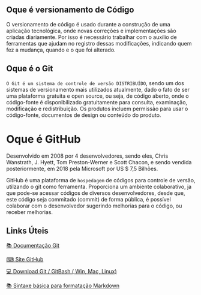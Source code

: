 ## Oque é versionamento de Código

O versionamento de código é usado durante a construção de uma aplicação tecnológica, onde novas correções e implementações são criadas diariamente. Por isso é necessário trabalhar com o auxílio de ferramentas que ajudam no registro dessas modificações, indicando quem fez a mudança, quando e o que foi alterado.

## Oque é o Git

`O Git é um sistema de controle de versão DISTRIBUÍDO`, sendo um dos sistemas de versionamento mais utilizados atualmente, dado o fato de ser uma plataforma gratuita e open source, ou seja, de código aberto, onde o código-fonte é disponibilizado gratuitamente para consulta, examinação, modificação e redistribuição. Os produtos incluem permissão para usar o código-fonte, documentos de design ou conteúdo do produto.

# Oque é GitHub

Desenvolvido em 2008 por 4 desenvolvedores, sendo eles, Chris Wanstrath, J. Hyett, Tom Preston-Werner e Scott Chacon, e sendo vendida posteriormente, em 2018 pela Microsoft por US $ 7,5 Bilhões.

GitHub é uma plataforma de `hospedagem` de códigos para controle de versão, utilzando o git como ferramenta. Proporciona um ambiente colaborativo, ja que pode-se acessar códigos de diversos desenvolvedores, desde que, este código seja commitado (commit) de forma pública, é possível colaborar com o desenvolvedor sugerindo melhorias para o código, ou receber melhorias.

## Links Úteis
[&#128218; Documentação Git](https://git-scm.com/doc)

[&#9000; Site GitHub](https://github.com/)

[&#128187; Download Git / GitBash ( Win, Mac, Linux)](https://git-scm.com/downloads)

[&#128218; Sintaxe básica para formatação Markdown](https://www.markdownguide.org/basic-syntax/)

